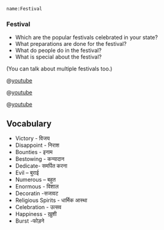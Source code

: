 ```ngMeta
name:Festival
```

### Festival
* Which are the popular festivals celebrated in your state?
* What preparations are done for the festival?
* What do people do in the festival?
* What is special about the festival?

(You can talk about multiple festivals too.)

@[youtube](hDPt6koZ9ks)

@[youtube](vv2jgdeRFCE)

@[youtube](ds9DWTBKg0c)



## Vocabulary
* Victory - विजय
* Disappoint - निराश
* Bounties - इनाम
* Bestowing - कन्यादान
* Dedicate- समर्पित करना
* Evil – बुराई
* Numerous –  बहुत
* Enormous - विशाल 
* Decoratin -सजावट
* Religious Spirits - धार्मिक आस्था
* Celebration - उत्सव
* Happiness - ख़ुशी
* Burst -फोड़ने
